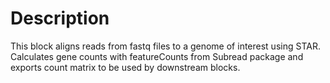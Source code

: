 # Description

This block aligns reads from fastq files to a genome of interest using STAR. Calculates gene counts with featureCounts from Subread package and exports count matrix to be used by downstream blocks.